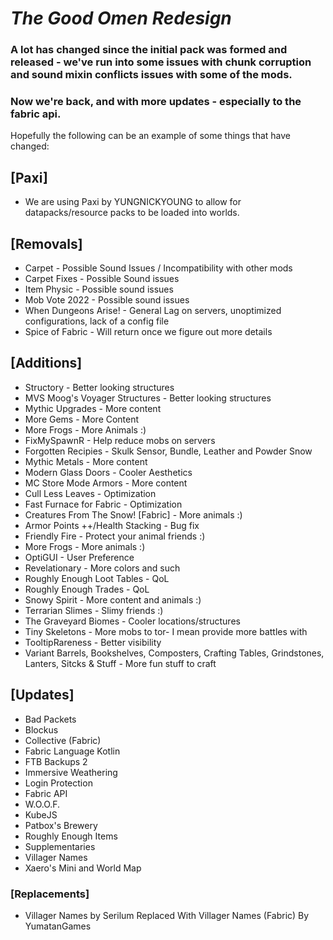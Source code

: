 # *The Good Omen Redesign*

### A lot has changed since the initial pack was formed and released - we've run into some issues with chunk corruption and sound mixin conflicts issues with some of the mods.

### Now we're back, and with more updates - especially to the fabric api. 

Hopefully the following can be an example of some things that have changed: 
## [Paxi]
- We are using Paxi by YUNGNICKYOUNG to allow for datapacks/resource packs to be loaded into worlds. 

## [Removals]
- Carpet - Possible Sound Issues / Incompatibility with other mods
- Carpet Fixes - Possible Sound issues
- Item Physic - Possible sound issues
- Mob Vote 2022 - Possible sound issues
- When Dungeons Arise! - General Lag on servers, unoptimized configurations, lack of a config file
- Spice of Fabric - Will return once we figure out more details

## [Additions]
- Structory - Better looking structures
- MVS Moog's Voyager Structures - Better looking structures
- Mythic Upgrades - More content
- More Gems - More Content
- More Frogs - More Animals :)
- FixMySpawnR - Help reduce mobs on servers
- Forgotten Recipies - Skulk Sensor, Bundle, Leather and Powder Snow
- Mythic Metals - More content
- Modern Glass Doors - Cooler Aesthetics
- MC Store Mode Armors - More content
- Cull Less Leaves - Optimization
- Fast Furnace for Fabric - Optimization
- Creatures From The Snow! [Fabric] - More animals :)
- Armor Points ++/Health Stacking - Bug fix
- Friendly Fire - Protect your animal friends :)
- More Frogs - More animals :)
- OptiGUI - User Preference
- Revelationary - More colors and such
- Roughly Enough Loot Tables - QoL
- Roughly Enough Trades - QoL
- Snowy Spirit - More content and animals :)
- Terrarian Slimes - Slimy friends :)
- The Graveyard Biomes - Cooler locations/structures
- Tiny Skeletons - More mobs to tor- I mean provide more battles with
- TooltipRareness - Better visibility
- Variant Barrels, Bookshelves, Composters, Crafting Tables, Grindstones, Lanters, Sitcks & Stuff - More fun stuff to craft

## [Updates]
- Bad Packets
- Blockus
- Collective (Fabric)
- Fabric Language Kotlin
- FTB Backups 2
- Immersive Weathering
- Login Protection
- Fabric API
- W.O.O.F.
- KubeJS
- Patbox's Brewery
- Roughly Enough Items
- Supplementaries
- Villager Names
- Xaero's Mini and World Map

### [Replacements]
- Villager Names by Serilum Replaced With Villager Names (Fabric) By YumatanGames
